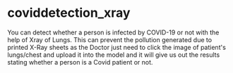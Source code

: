 # coviddetection_xray

You can detect whether a person is infected by COVID-19 or not with the help of Xray of Lungs. 
This can prevent the pollution generated due to printed X-Ray sheets as the Doctor just need to click the image of patient's lungs/chest and upload it into the model and it will give us out the results stating whether a person is a Covid patient or not.
